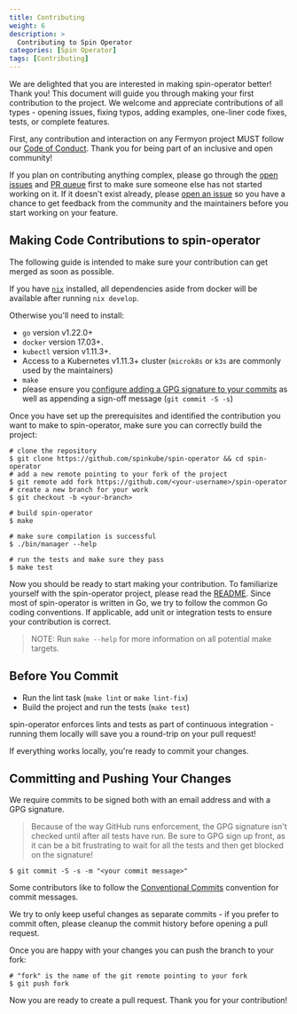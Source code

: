 ```yaml
---
title: Contributing
weight: 6
description: >
  Contributing to Spin Operator 
categories: [Spin Operator]
tags: [Contributing]
---
```


We are delighted that you are interested in making spin-operator better! Thank you! This document will guide you through
making your first contribution to the project. We welcome and appreciate contributions of all types - opening issues,
fixing typos, adding examples, one-liner code fixes, tests, or complete features.

First, any contribution and interaction on any Fermyon project MUST follow our [Code of
Conduct](https://www.fermyon.com/code-of-conduct). Thank you for being part of an inclusive and open community!

If you plan on contributing anything complex, please go through the [open
issues](https://github.com/spinkube/spin-operator/issues) and [PR queue](https://github.com/spinkube/spin-operator/pulls)
first to make sure someone else has not started working on it. If it doesn't exist already, please [open an
issue](https://github.com/spinkube/spin-operator/issues/new) so you have a chance to get feedback from the community and
the maintainers before you start working on your feature.

## Making Code Contributions to spin-operator

The following guide is intended to make sure your contribution can get merged as soon as possible.

If you have [`nix`](https://nixos.org/download) installed, all dependencies
aside from docker will be available after running `nix develop`.

Otherwise you'll need to install:

- `go` version v1.22.0+
- `docker` version 17.03+.
- `kubectl` version v1.11.3+.
- Access to a Kubernetes v1.11.3+ cluster (`microk8s` or `k3s` are commonly used by the maintainers)
- `make`
- please ensure you [configure adding a GPG signature to your
  commits](https://docs.github.com/en/authentication/managing-commit-signature-verification/about-commit-signature-verification)
  as well as appending a sign-off message (`git commit -S -s`)

Once you have set up the prerequisites and identified the contribution you want to make to spin-operator, make sure you
can correctly build the project:

```console
# clone the repository
$ git clone https://github.com/spinkube/spin-operator && cd spin-operator
# add a new remote pointing to your fork of the project
$ git remote add fork https://github.com/<your-username>/spin-operator
# create a new branch for your work
$ git checkout -b <your-branch>

# build spin-operator
$ make

# make sure compilation is successful
$ ./bin/manager --help

# run the tests and make sure they pass
$ make test
```

Now you should be ready to start making your contribution. To familiarize yourself with the spin-operator project,
please read the [README](https://github.com/spinkube/spin-operator). Since most of spin-operator is written in Go, we try
to follow the common Go coding conventions. If applicable, add unit or integration tests to ensure your contribution is
correct.

> NOTE: Run `make --help` for more information on all potential make targets.

## Before You Commit

- Run the lint task (`make lint` or `make lint-fix`)
- Build the project and run the tests (`make test`)

spin-operator enforces lints and tests as part of continuous integration - running them locally will save you a
round-trip on your pull request!

If everything works locally, you're ready to commit your changes.

## Committing and Pushing Your Changes

We require commits to be signed both with an email address and with a GPG signature.

> Because of the way GitHub runs enforcement, the GPG signature isn't checked until after all tests have run. Be sure to
> GPG sign up front, as it can be a bit frustrating to wait for all the tests and then get blocked on the signature!

```console
$ git commit -S -s -m "<your commit message>"
```

Some contributors like to follow the [Conventional Commits](https://www.conventionalcommits.org/en/v1.0.0/) convention
for commit messages.

We try to only keep useful changes as separate commits - if you prefer to commit often, please cleanup the commit
history before opening a pull request.

Once you are happy with your changes you can push the branch to your fork:

```console
# "fork" is the name of the git remote pointing to your fork
$ git push fork
```

Now you are ready to create a pull request. Thank you for your contribution!

